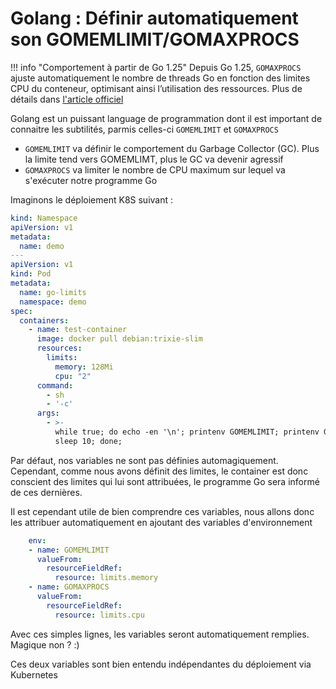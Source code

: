 # Golang : Définir automatiquement son GOMEMLIMIT/GOMAXPROCS

!!! info "Comportement à partir de Go 1.25"
    Depuis Go 1.25, `GOMAXPROCS` ajuste automatiquement le nombre de threads Go en fonction des limites CPU du conteneur, optimisant ainsi l’utilisation des ressources. Plus de détails dans [l'article officiel](https://go.dev/blog/container-aware-gomaxprocs)

Golang est un puissant language de programmation dont il est important de connaitre les subtilités, parmis celles-ci `GOMEMLIMIT` et `GOMAXPROCS`

* `GOMEMLIMIT` va définir le comportement du Garbage Collector (GC). Plus la limite tend vers GOMEMLIMT, plus le GC va devenir agressif
* `GOMAXPROCS` va limiter le nombre de CPU maximum sur lequel va s'exécuter notre programme Go

Imaginons le déploiement K8S suivant :

```yaml
kind: Namespace
apiVersion: v1
metadata:
  name: demo
---
apiVersion: v1
kind: Pod
metadata:
  name: go-limits
  namespace: demo
spec:
  containers:
    - name: test-container
      image: docker pull debian:trixie-slim
      resources:
        limits:
          memory: 128Mi
          cpu: "2"
      command:
        - sh
        - '-c'
      args:
        - >-
          while true; do echo -en '\n'; printenv GOMEMLIMIT; printenv GOMAXPROCS
          sleep 10; done;
```

Par défaut, nos variables ne sont pas définies automagiquement. Cependant, comme nous avons définit des limites, le container est donc conscient des limites qui lui sont attribuées, le programme Go sera informé de ces dernières.

Il est cependant utile de bien comprendre ces variables, nous allons donc les attribuer automatiquement en ajoutant des variables d'environnement

```yaml
    env:
    - name: GOMEMLIMIT
      valueFrom:
        resourceFieldRef:
          resource: limits.memory
    - name: GOMAXPROCS
      valueFrom:
        resourceFieldRef:
          resource: limits.cpu
```

Avec ces simples lignes, les variables seront automatiquement remplies. Magique non ? :)

Ces deux variables sont bien entendu indépendantes du déploiement via Kubernetes
